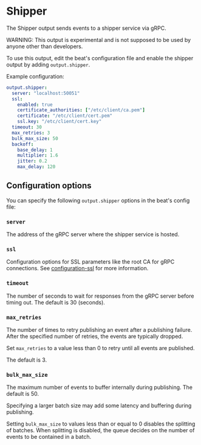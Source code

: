 # Shipper

The Shipper output sends events to a shipper service via gRPC.

WARNING: This output is experimental and is not supposed to be used by anyone other than developers.

To use this output, edit the beat's configuration file and enable the shipper output by adding `output.shipper`.

Example configuration:

```yaml
output.shipper:
  server: "localhost:50051"
  ssl:
    enabled: true
    certificate_authorities: ["/etc/client/ca.pem"]
    certificate: "/etc/client/cert.pem"
    ssl.key: "/etc/client/cert.key"
  timeout: 30
  max_retries: 3
  bulk_max_size: 50
  backoff:
    base_delay: 1
    multiplier: 1.6
    jitter: 0.2
    max_delay: 120
```

## Configuration options

You can specify the following `output.shipper` options in the beat's config file:

### `server`

The address of the gRPC server where the shipper service is hosted.

### `ssl`

Configuration options for SSL parameters like the root CA for gRPC connections.
See [configuration-ssl](https://www.elastic.co/guide/en/beats/filebeat/current/configuration-ssl.html) for more information.

### `timeout`

The number of seconds to wait for responses from the gRPC server before timing
out. The default is 30 (seconds).

### `max_retries`

The number of times to retry publishing an event after a publishing failure.
After the specified number of retries, the events are typically dropped.

Set `max_retries` to a value less than 0 to retry until all events are published.

The default is 3.

### `bulk_max_size`

The maximum number of events to buffer internally during publishing. The default is 50.

Specifying a larger batch size may add some latency and buffering during publishing.

Setting `bulk_max_size` to values less than or equal to 0 disables the
splitting of batches. When splitting is disabled, the queue decides on the
number of events to be contained in a batch.
